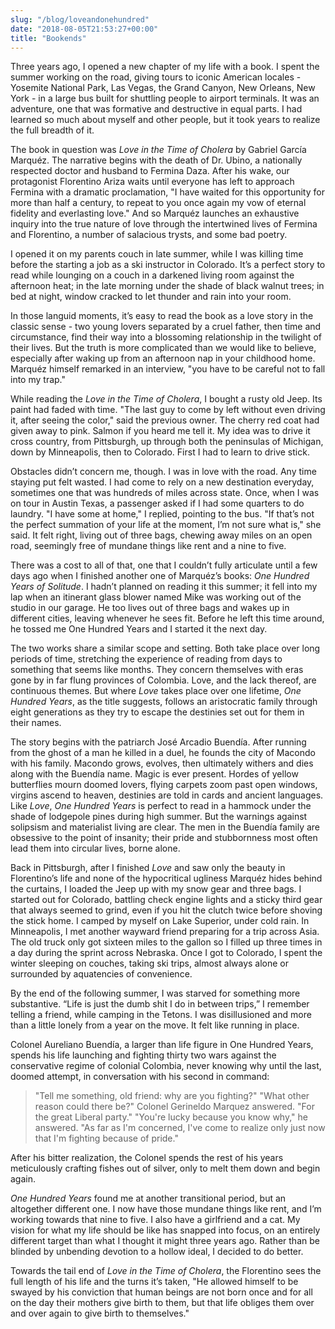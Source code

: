 ```yaml
---
slug: "/blog/loveandonehundred"
date: "2018-08-05T21:53:27+00:00"
title: "Bookends"
---
```

Three years ago, I opened a new chapter of my life with a book. I spent the summer working on the road, giving tours to iconic American locales - Yosemite National Park, Las Vegas, the Grand Canyon, New Orleans, New York - in a large bus built for shuttling people to airport terminals. It was an adventure, one that was formative and destructive in equal parts. I had learned so much about myself and other people, but it took years to realize the full breadth of it.

The book in question was *Love in the Time of Cholera* by Gabriel García Marquéz. The narrative begins with the death of Dr. Ubino, a nationally respected doctor and husband to Fermina Daza. After his wake, our protagonist Florentino Ariza waits until everyone has left to approach Fermina with a dramatic proclamation, "I have waited for this opportunity for more than half a century, to repeat to you once again my vow of eternal fidelity and everlasting love." And so Marquéz launches an exhaustive inquiry into the true nature of love through the intertwined lives of Fermina and Florentino, a number of salacious trysts, and some bad poetry.

I opened it on my parents couch in late summer, while I was killing time before the starting a job as a ski instructor in Colorado. It’s a perfect story to read while lounging on a couch in a darkened living room against the afternoon heat; in the late morning under the shade of black walnut trees; in bed at night, window cracked to let thunder and rain into your room.

In those languid moments, it’s easy to read the book as a love story in the classic sense - two young lovers separated by a cruel father, then time and circumstance, find their way into a blossoming relationship in the twilight of their lives. But the truth is more complicated than we would like to believe, especially after waking up from an afternoon nap in your childhood home. Marquéz himself remarked in an interview, "you have to be careful not to fall into my trap."

While reading the *Love in the Time of Cholera*, I bought a rusty old Jeep. Its paint had faded with time. "The last guy to come by left without even driving it, after seeing the color," said the previous owner. The cherry red coat had given away to pink. Salmon if you heard me tell it. My idea was to drive it cross country, from Pittsburgh, up through both the peninsulas of Michigan, down by Minneapolis, then to Colorado. First I had to learn to drive stick.

Obstacles didn’t concern me, though. I was in love with the road. Any time staying put felt wasted. I had come to rely on a new destination everyday, sometimes one that was hundreds of miles across state. Once, when I was on tour in Austin Texas, a passenger asked if I had some quarters to do laundry. "I have some at home," I replied, pointing to the bus. "If that’s not the perfect summation of your life at the moment, I’m not sure what is," she said. It felt right, living out of three bags, chewing away miles on an open road, seemingly free of mundane things like rent and a nine to five.

There was a cost to all of that, one that I couldn’t fully articulate until a few days ago when I finished another one of Marquéz’s books: *One Hundred Years of Solitude*. I hadn’t planned on reading it this summer; it fell into my lap when an itinerant glass blower named Mike was working out of the studio in our garage. He too lives out of three bags and wakes up in different cities, leaving whenever he sees fit. Before he left this time around, he tossed me One Hundred Years and I started it the next day.

The two works share a similar scope and setting. Both take place over long periods of time, stretching the experience of reading from days to something that seems like months. They concern themselves with eras gone by in far flung provinces of Colombia. Love, and the lack thereof, are continuous themes. But where *Love* takes place over one lifetime, *One Hundred Years*, as the title suggests, follows an aristocratic family through eight generations as they try to escape the destinies set out for them in their names.

The story begins with the patriarch José Arcadio Buendía. After running from the ghost of a man he killed in a duel, he founds the city of Macondo with his family. Macondo grows, evolves, then ultimately withers and dies along with the Buendía name. Magic is ever present. Hordes of yellow butterflies mourn doomed lovers, flying carpets zoom past open windows, virgins ascend to heaven, destinies are told in cards and ancient languages. Like *Love*, *One Hundred Years* is perfect to read in a hammock under the shade of lodgepole pines during high summer. But the warnings against solipsism and materialist living are clear. The men in the Buendía family are obsessive to the point of insanity; their pride and stubbornness most often lead them into circular lives, borne alone.

Back in Pittsburgh, after I finished *Love* and saw only the beauty in Florentino’s life and none of the hypocritical ugliness Marquéz hides behind the curtains, I loaded the Jeep up with my snow gear and three bags. I started out for Colorado, battling check engine lights and a sticky third gear that always seemed to grind, even if you hit the clutch twice before shoving the stick home. I camped by myself on Lake Superior, under cold rain. In Minneapolis, I met another wayward friend preparing for a trip across Asia. The old truck only got sixteen miles to the gallon so I filled up three times in a day during the sprint across Nebraska. Once I got to Colorado, I spent the winter sleeping on couches, taking ski trips, almost always alone or surrounded by aquatencies of convenience.

By the end of the following summer, I was starved for something more substantive. “Life is just the dumb shit I do in between trips,” I remember telling a friend, while camping in the Tetons. I was disillusioned and more than a little lonely from a year on the move. It felt like running in place.

Colonel Aureliano Buendía, a larger than life figure in One Hundred Years, spends his life launching and fighting thirty two wars against the conservative regime of colonial Colombia, never knowing why until the last, doomed attempt, in conversation with his second in command: 

>"Tell me something, old friend: why are you fighting?"
>"What other reason could there be?" Colonel Gerineldo Marquez answered. "For the great Liberal party."
>"You're lucky because you know why," he answered. "As far as I'm concerned, I've come to realize only just now that I'm fighting because of pride."

After his bitter realization, the Colonel spends the rest of his years meticulously crafting fishes out of silver, only to melt them down and begin again.

*One Hundred Years* found me at another transitional period, but an altogether different one. I now have those mundane things like rent, and I’m working towards that nine to five. I also have a girlfriend and a cat. My vision for what my life should be like has snapped into focus, on an entirely different target than what I thought it might three years ago. Rather than be blinded by unbending devotion to a hollow ideal, I decided to do better.

Towards the tail end of *Love in the Time of Cholera*, the Florentino sees the full length of his life and the turns it’s taken,  "He allowed himself to be swayed by his conviction that human beings are not born once and for all on the day their mothers give birth to them, but that life obliges them over and over again to give birth to themselves."